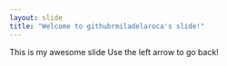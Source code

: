 ```yaml
---
layout: slide
title: "Welcome to githubrmiladelaroca's slide!"
---
```

This is my awesome slide
Use the left arrow to go back!
